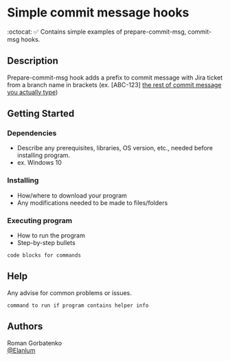 # Simple commit message hooks

:octocat: :white_check_mark: Contains simple examples of prepare-commit-msg, commit-msg hooks.

## Description

Prepare-commit-msg hook adds a prefix to commit message with Jira ticket from a branch name in brackets 
(ex. [ABC-123] <ins>the rest of commit message you actually type</ins>)

## Getting Started

### Dependencies

* Describe any prerequisites, libraries, OS version, etc., needed before installing program.
* ex. Windows 10

### Installing

* How/where to download your program
* Any modifications needed to be made to files/folders

### Executing program

* How to run the program
* Step-by-step bullets
```
code blocks for commands
```

## Help

Any advise for common problems or issues.
```
command to run if program contains helper info
```

## Authors

Roman Gorbatenko  
[@Elanlum](roman.gorabtenko@gmail.com)
